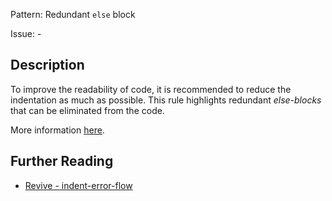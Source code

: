 Pattern: Redundant `else` block

Issue: -

## Description

To improve the readability of code, it is recommended to reduce the indentation as much as possible.
This rule highlights redundant _else-blocks_ that can be eliminated from the code.

More information [here](https://github.com/golang/go/wiki/CodeReviewComments#indent-error-flow).

## Further Reading

* [Revive - indent-error-flow](https://revive.run/r#indent-error-flow)